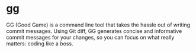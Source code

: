 # gg
GG (Good Game) is a command line tool that takes the hassle out of writing commit messages. Using Git diff, GG generates concise and informative commit messages for your changes, so you can focus on what really matters: coding like a boss.

